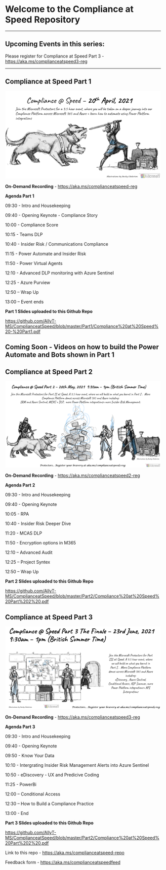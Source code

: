 # Welcome to the Compliance at Speed Repository
----------------------------------------------------------------------------------------------------

## Upcoming Events in this series:

Please register for Compliance at Speed Part 3 - https://aka.ms/complianceatspeed3-reg

------------------------------------------------------------------------------------------------------------------

## Compliance at Speed Part 1 

![image](https://github.com/AllyT-MS/ComplianceatSpeed/blob/master/Part1/Part1.png)

**On-Demand Recording** - https://aka.ms/complianceatspeed-reg 

**Agenda Part 1**

09:30 - Intro and Housekeeping 

09:40 - Opening Keynote - Compliance Story 

10:00 - Compliance Score 

10:15 - Teams DLP 

10:40 - Insider Risk / Communications Compliance 

11:15 - Power Automate and Insider Risk  

11:50 - Power Virtual Agents

12:10 - Advanced DLP monitoring with Azure Sentinel 

12:25 - Azure Purview 

12:50 – Wrap Up

13:00 – Event ends

**Part 1 Slides uploaded to this Github Repo**

https://github.com/AllyT-MS/ComplianceatSpeed/blob/master/Part1/Compliance%20at%20Speed%20-%20Part1.pdf

Coming Soon - Videos on how to build the Power Automate and Bots shown in Part 1
----------------------------------------------------------------------------------------------------
## Compliance at Speed Part 2 

![image](https://github.com/AllyT-MS/ComplianceatSpeed/blob/master/Part2/compatspeedpart2.png)

**On-Demand Recording** - https://aka.ms/complianceatspeed2-reg

**Agenda Part 2**

09:30 - Intro and Housekeeping 

09:40 - Opening Keynote

10:05 - RPA 

10:40 - Insider Risk Deeper Dive

11:20 - MCAS DLP 

11:50 - Encryption options in M365 

12:10 – Advanced Audit 

12:25 – Project Syntex

12:50 – Wrap Up

**Part 2 Slides uploaded to this Github Repo**

https://github.com/AllyT-MS/ComplianceatSpeed/blob/master/Part2/Compliance%20at%20Speed%20Part%202%20.pdf

## Compliance at Speed Part 3 

![image](https://github.com/AllyT-MS/ComplianceatSpeed/blob/master/Part3/part3.png)

**On-Demand Recording** - https://aka.ms/complianceatspeed3-reg

**Agenda Part 3**

09:30 - Intro and Housekeeping 

09:40 - Opening Keynote

09:50 - Know Your Data

10:10 - Intergrating Insider Risk Management Alerts into Azure Sentinel

10:50 - eDiscovery - UX and Predicive Coding

11:25 - PowerBi 

12:00 – Conditional Access 

12:30 – How to Build a Compliance Practice

13:00 - End

**Part 3 Slides uploaded to this Github Repo**

https://github.com/AllyT-MS/ComplianceatSpeed/blob/master/Part2/Compliance%20at%20Speed%20Part%202%20.pdf

Link to this repo - https://aka.ms/complianceatspeed-repo

Feedback form - https://aka.ms/complianceatspeedfeed









